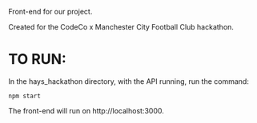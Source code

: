 Front-end for our project.

Created for the CodeCo x Manchester City Football Club hackathon.

# TO RUN:
In the hays_hackathon directory, with the API running, run the command:
```
npm start
```
The front-end will run on http://localhost:3000.
